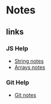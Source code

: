 # Notes

## links


### JS Help

- [String notes](js/string.md)
- [Arrays notes](js/arrays.md)

### Git Help

- [Git notes](git/git.md)


